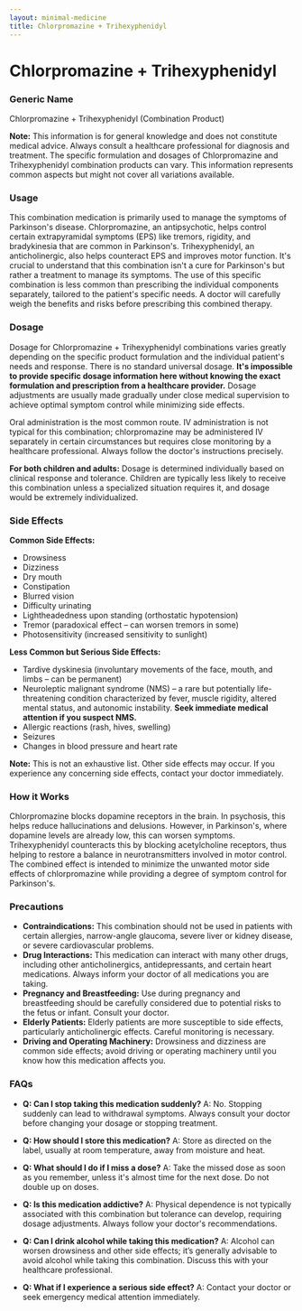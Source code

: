 ```yaml
---
layout: minimal-medicine
title: Chlorpromazine + Trihexyphenidyl
---
```


# Chlorpromazine + Trihexyphenidyl
### Generic Name
Chlorpromazine + Trihexyphenidyl  (Combination Product)

**Note:** This information is for general knowledge and does not constitute medical advice. Always consult a healthcare professional for diagnosis and treatment.  The specific formulation and dosages of Chlorpromazine and Trihexyphenidyl combination products can vary. This information represents common aspects but might not cover all variations available.


### Usage

This combination medication is primarily used to manage the symptoms of Parkinson's disease.  Chlorpromazine, an antipsychotic, helps control certain extrapyramidal symptoms (EPS) like tremors, rigidity, and bradykinesia that are common in Parkinson's. Trihexyphenidyl, an anticholinergic, also helps counteract EPS and improves motor function.  It's crucial to understand that this combination isn't a cure for Parkinson's but rather a treatment to manage its symptoms.  The use of this specific combination is less common than prescribing the individual components separately, tailored to the patient's specific needs.  A doctor will carefully weigh the benefits and risks before prescribing this combined therapy.

### Dosage

Dosage for Chlorpromazine + Trihexyphenidyl combinations varies greatly depending on the specific product formulation and the individual patient's needs and response. There is no standard universal dosage.  **It's impossible to provide specific dosage information here without knowing the exact formulation and prescription from a healthcare provider.**  Dosage adjustments are usually made gradually under close medical supervision to achieve optimal symptom control while minimizing side effects.  

Oral administration is the most common route.  IV administration is not typical for this combination; chlorpromazine may be administered IV separately in certain circumstances but requires close monitoring by a healthcare professional.  Always follow the doctor's instructions precisely.

**For both children and adults:**  Dosage is determined individually based on clinical response and tolerance.  Children are typically less likely to receive this combination unless a specialized situation requires it, and dosage would be extremely individualized.


### Side Effects

**Common Side Effects:**

* Drowsiness
* Dizziness
* Dry mouth
* Constipation
* Blurred vision
* Difficulty urinating
* Lightheadedness upon standing (orthostatic hypotension)
* Tremor (paradoxical effect – can worsen tremors in some)
* Photosensitivity (increased sensitivity to sunlight)

**Less Common but Serious Side Effects:**

* Tardive dyskinesia (involuntary movements of the face, mouth, and limbs – can be permanent)
* Neuroleptic malignant syndrome (NMS) – a rare but potentially life-threatening condition characterized by fever, muscle rigidity, altered mental status, and autonomic instability.  **Seek immediate medical attention if you suspect NMS.**
* Allergic reactions (rash, hives, swelling)
* Seizures
* Changes in blood pressure and heart rate

**Note:** This is not an exhaustive list.  Other side effects may occur. If you experience any concerning side effects, contact your doctor immediately.


### How it Works

Chlorpromazine blocks dopamine receptors in the brain.  In psychosis, this helps reduce hallucinations and delusions. However, in Parkinson's, where dopamine levels are already low, this can worsen symptoms. Trihexyphenidyl counteracts this by blocking acetylcholine receptors, thus helping to restore a balance in neurotransmitters involved in motor control. The combined effect is intended to minimize the unwanted motor side effects of chlorpromazine while providing a degree of symptom control for Parkinson's.


### Precautions

* **Contraindications:** This combination should not be used in patients with certain allergies, narrow-angle glaucoma, severe liver or kidney disease, or severe cardiovascular problems.
* **Drug Interactions:**  This medication can interact with many other drugs, including other anticholinergics, antidepressants, and certain heart medications. Always inform your doctor of all medications you are taking.
* **Pregnancy and Breastfeeding:**  Use during pregnancy and breastfeeding should be carefully considered due to potential risks to the fetus or infant. Consult your doctor.
* **Elderly Patients:**  Elderly patients are more susceptible to side effects, particularly anticholinergic effects.  Careful monitoring is necessary.
* **Driving and Operating Machinery:**  Drowsiness and dizziness are common side effects; avoid driving or operating machinery until you know how this medication affects you.

### FAQs

* **Q: Can I stop taking this medication suddenly?**  A: No.  Stopping suddenly can lead to withdrawal symptoms. Always consult your doctor before changing your dosage or stopping treatment.

* **Q: How should I store this medication?** A: Store as directed on the label, usually at room temperature, away from moisture and heat.

* **Q: What should I do if I miss a dose?** A: Take the missed dose as soon as you remember, unless it's almost time for the next dose. Do not double up on doses.

* **Q: Is this medication addictive?** A: Physical dependence is not typically associated with this combination but tolerance can develop, requiring dosage adjustments.  Always follow your doctor's recommendations.

* **Q: Can I drink alcohol while taking this medication?** A: Alcohol can worsen drowsiness and other side effects; it’s generally advisable to avoid alcohol while taking this combination.  Discuss this with your healthcare professional.

* **Q: What if I experience a serious side effect?** A: Contact your doctor or seek emergency medical attention immediately.
